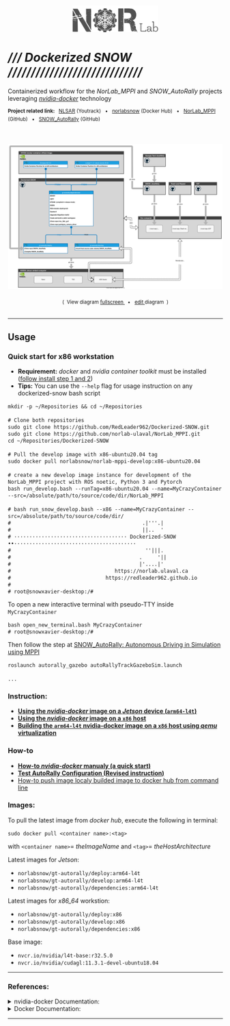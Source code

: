 
<div align="center">
<a href="https://norlab.ulaval.ca">
<img src="visual/norlab_logo_acronym_dark.png" width="200">
</a>
<br>
</div>


# _/// Dockerized SNOW /////////////////////////////_
Containerized workflow for the _NorLab_MPPI_ and _SNOW_AutoRally_ projects leveraging [_nvidia-docker_](https://github.com/NVIDIA/nvidia-docker) technology

<div align="left">
<p>
<sup>
<b>Project related link: </b> &nbsp; 
<a href="https://redleader.myjetbrains.com/youtrack/dashboard?id=bce3112d-bda1-425c-8628-802a047be4d3">NLSAR</a>
(Youtrack) &nbsp; • &nbsp;  
<a href="https://hub.docker.com/u/norlabsnow">norlabsnow</a>
(Docker Hub) &nbsp; • &nbsp; 
<a href="https://github.com/norlab-ulaval/NorLab_MPPI">NorLab_MPPI</a>
(GitHub) &nbsp; • &nbsp; 
<a href="https://github.com/RedLeader962/SNOW_AutoRally">SNOW_AutoRally</a>
(GitHub)
&nbsp;
</sup>
</p>
</div>
<br>
<div align="center">
<p>
<a href="https://viewer.diagrams.net/?target=blank&highlight=0000ff&edit=_blank&layers=1&nav=1&title=dockerized_snow_plan.drawio#Uhttps%3A%2F%2Fraw.githubusercontent.com%2FRedLeader962%2FDockerized-SNOW%2Fmaster%2Fdrawio%2Fdockerized_snow_plan.drawio">
<img src="drawio/dockerized_snow_plan.svg">
</a>
</p>
<sub>
(&nbsp; View diagram  
<a href="https://viewer.diagrams.net/?target=blank&highlight=0000ff&edit=_blank&layers=1&nav=1&title=dockerized_snow_plan.drawio#Uhttps%3A%2F%2Fraw.githubusercontent.com%2FRedLeader962%2FDockerized-SNOW%2Fmaster%2Fdrawio%2Fdockerized_snow_plan.drawio">
fullscreen
</a>
&nbsp; • &nbsp;
<a href="https://app.diagrams.net/?mode=github#HRedLeader962%2FDockerized-SNOW%2Fmaster%2Fdrawio%2Fdockerized_snow_plan.drawio" target="_blank" rel="noopener noreferrer">edit
</a>
diagram &nbsp;)
</sub>
</div>
<br>

---
## Usage

### Quick start for x86 workstation
- **Requirement:** _docker_ and _nvidia container toolkit_ must be installed ([follow install step 1 and 2](how_to_readme/README_x86_architecture.md))
- **Tips:** You can use the `--help` flag for usage instruction on any dockerized-snow bash script

```shell
mkdir -p ~/Repositories && cd ~/Repositories

# Clone both repositories 
sudo git clone https://github.com/RedLeader962/Dockerized-SNOW.git
sudo git clone https://github.com/norlab-ulaval/NorLab_MPPI.git
cd ~/Repositories/Dockerized-SNOW

# Pull the develop image with x86-ubuntu20.04 tag
sudo docker pull norlabsnow/norlab-mppi-develop:x86-ubuntu20.04 

# create a new develop image instance for development of the NorLab_MPPI project with ROS noetic, Python 3 and Pytorch
bash run_develop.bash --runTag=x86-ubuntu20.04 --name=MyCrazyContainer --src=/absolute/path/to/source/code/dir/NorLab_MPPI

# bash run_snow_develop.bash --x86 --name=MyCrazyContainer --src=/absolute/path/to/source/code/dir/
#                                           .|'''.|                                               
#                                           ||..  '                                               
# ····································· Dockerized-SNOW ••········································
#                                            ''|||.                                               
#                                          .     '||                                              
#                                          |'....|'                                               
#                                  https://norlab.ulaval.ca                                       
#                               https://redleader962.github.io                                    
# 
# root@snowxavier-desktop:/#
```
To open a new interactive terminal with pseudo-TTY inside `MyCrazyContainer`
```shell 
bash open_new_terminal.bash MyCrazyContainer
# root@snowxavier-desktop:/#
```


Then follow the step at [SNOW_AutoRally: Autonomous Driving in Simulation using MPPI](https://github.com/RedLeader962/SNOW_AutoRally#autonomous-driving-in-simulation-using-mppi)
```docker
roslaunch autorally_gazebo autoRallyTrackGazeboSim.launch

...
```


### Instruction:

- [**Using the _nvidia-docker_ image on a _Jetson_ device (`arm64-l4t`)**](how_to_readme/README_Jetson_builded.md)
- [**Using the _nvidia-docker_ image on a `x86` host**](how_to_readme/README_x86_architecture.md)
- [**Building the `arm64-l4t` nvidia-docker image on a `x86` host using _qemu_ virtualization**](how_to_readme/README_cross_compiler.md)

### How-to
- [**How-to _nvidia-docker_ manualy (a quick start)**](how_to_readme/README_docker_manualy_quickstart.md)
- [**Test AutoRally Configuration (**Revised instruction**)**](https://github.com/RedLeader962/SNOW_AutoRally#test-autorally-configuration-in-gazebo-revised-instruction)
- [How-to push image localy builded image to docker hub from command line](how_to_readme/README_push_to_dockerhub.md)


### Images:
To pull the latest image from _docker hub_, execute the following in terminal: 
```shell
sudo docker pull <container name>:<tag>
```
with `<container name>`= _theImageName_ and `<tag>`= _theHostArchitecture_  

Latest images for _Jetson_: 
  - `norlabsnow/gt-autorally/deploy:arm64-l4t`
  - `norlabsnow/gt-autorally/develop:arm64-l4t`
  - `norlabsnow/gt-autorally/dependencies:arm64-l4t`

Latest images for _x86_64_ workstion: 
  - `norlabsnow/gt-autorally/deploy:x86`
  - `norlabsnow/gt-autorally/develop:x86`
  - `norlabsnow/gt-autorally/dependencies:x86`

Base image: 
  - `nvcr.io/nvidia/l4t-base:r32.5.0`
  - `nvcr.io/nvidia/cudagl:11.3.1-devel-ubuntu18.04`


---
### References:

<details>
<summary>nvidia-docker Documentation:</summary>

- [nvidia-docker: Build and run Docker containers leveraging NVIDIA GPUs](https://github.com/NVIDIA/nvidia-docker) 
  - [NVIDIA Container Runtime on _Jetson_](https://github.com/NVIDIA/nvidia-docker/wiki/NVIDIA-Container-Runtime-on-Jetson)
  - [Driver containers](https://github.com/NVIDIA/nvidia-docker/wiki/Driver-containers)
- [NVIDIA Cloud Native Technologies](https://docs.nvidia.com/datacenter/cloud-native/#)
- Base image for _jetson_:
  - https://ngc.nvidia.com/catalog/containers/nvidia:l4t-base
  - https://developer.nvidia.com/embedded/jetson-cloud-native
- Base image with _CUDA_ and _OpenGL_ support:
  - https://hub.docker.com/r/nvidia/cudagl/
  - https://github.com/NVIDIA/nvidia-docker/wiki/CUDA
  - https://ngc.nvidia.com/catalog/containers/nvidia:cudagl

</details>

<details>
<summary>Docker Documentation:</summary>

- [Use the Docker command line | Docker Documentation](https://docs.docker.com/engine/reference/commandline/cli/)
- [Dockerfile reference | Docker Documentation](https://docs.docker.com/engine/reference/builder/)

</details>

---




 

